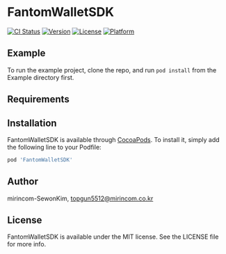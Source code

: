# FantomWalletSDK

[![CI Status](https://img.shields.io/travis/mirincom-SewonKim/FantomWalletSDK.svg?style=flat)](https://travis-ci.org/mirincom-SewonKim/FantomWalletSDK)
[![Version](https://img.shields.io/cocoapods/v/FantomWalletSDK.svg?style=flat)](https://cocoapods.org/pods/FantomWalletSDK)
[![License](https://img.shields.io/cocoapods/l/FantomWalletSDK.svg?style=flat)](https://cocoapods.org/pods/FantomWalletSDK)
[![Platform](https://img.shields.io/cocoapods/p/FantomWalletSDK.svg?style=flat)](https://cocoapods.org/pods/FantomWalletSDK)

## Example

To run the example project, clone the repo, and run `pod install` from the Example directory first.

## Requirements

## Installation

FantomWalletSDK is available through [CocoaPods](https://cocoapods.org). To install
it, simply add the following line to your Podfile:

```ruby
pod 'FantomWalletSDK'
```

## Author

mirincom-SewonKim, topgun5512@mirincom.co.kr

## License

FantomWalletSDK is available under the MIT license. See the LICENSE file for more info.
